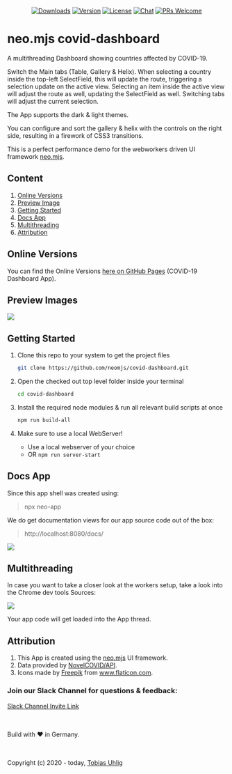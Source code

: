 <p align="center">
  <a href="https://npmcharts.com/compare/covid19-dashboard?minimal=true"><img src="https://img.shields.io/npm/dm/covid19-dashboard.svg" alt="Downloads"></a>
  <a href="https://www.npmjs.com/package/covid19-dashboard"><img src="https://img.shields.io/npm/v/covid19-dashboard.svg" alt="Version"></a>
  <a href="https://www.npmjs.com/package/covid19-dashboard"><img src="https://img.shields.io/npm/l/covid19-dashboard.svg" alt="License"></a>
  <a href="https://discord.gg/6p8paPq"><img src="https://img.shields.io/discord/656620537514164249?label=discord%20chat" alt="Chat"></a>
  <a href="./CONTRIBUTING.md"><img src="https://img.shields.io/badge/PRs-welcome-green.svg" alt="PRs Welcome"></a>
</p>

# neo.mjs covid-dashboard
A multithreading Dashboard showing countries affected by COVID-19.

Switch the Main tabs (Table, Gallery & Helix). When selecting a country inside the top-left SelectField, this will update
the route, triggering a selection update on the active view. Selecting an item inside the active view will adjust the
route as well, updating the SelectField as well. Switching tabs will adjust the current selection.

The App supports the dark & light themes.

You can configure and sort the gallery & helix with the controls on the right side, resulting in a firework of CSS3 transitions.

This is a perfect performance demo for the webworkers driven UI framework <a href="https://github.com/neomjs/neo">neo.mjs</a>.

## Content
1. <a href="#online-versions">Online Versions</a>
2. <a href="#preview-image">Preview Image</a>
3. <a href="#getting-started">Getting Started</a>
4. <a href="#docs-app">Docs App</a>
5. <a href="#multithreading">Multithreading</a>
6. <a href="#attribution">Attribution</a>

## Online Versions
You can find the Online Versions <a href="https://neomjs.github.io/pages/">here on GitHub Pages</a> (COVID-19 Dashboard App).

## Preview Images
<img src="https://raw.githubusercontent.com/neomjs/pages/master/resources/images/covid_gallery.png">

## Getting Started
1. Clone this repo to your system to get the project files
   ```sh
   git clone https://github.com/neomjs/covid-dashboard.git
   ```

2. Open the checked out top level folder inside your terminal
   ```sh
   cd covid-dashboard
   ```

3. Install the required node modules & run all relevant build scripts at once
   ```sh
   npm run build-all
   ```

4. Make sure to use a local WebServer!
   * Use a local webserver of your choice
   * OR `npm run server-start`

## Docs App
Since this app shell was created using:
> npx neo-app

We do get documentation views for our app source code out of the box:
> http://localhost:8080/docs/

<img src="https://raw.githubusercontent.com/neomjs/pages/master/resources/images/covidDashboard/docs.png">
   
## Multithreading
In case you want to take a closer look at the workers setup, take a look into the Chrome dev tools Sources:

<img src="https://raw.githubusercontent.com/neomjs/pages/master/resources/images/covid_workers.png">

Your app code will get loaded into the App thread.

## Attribution
1. This App is created using the <a href="https://github.com/neomjs/neo">neo.mjs</a> UI framework.
2. Data provided by <a href="https://github.com/NovelCOVID/API">NovelCOVID/API</a>.
3. Icons made by <a href="https://www.flaticon.com/authors/freepik" title="Freepik">Freepik</a> from <a href="https://www.flaticon.com/" title="Flaticon"> www.flaticon.com</a>.

### Join our Slack Channel for questions & feedback:

<a href="https://join.slack.com/t/neotericjs/shared_invite/enQtNDk2NjEwMTIxODQ2LWRjNGQ3ZTMzODRmZGM2NDM2NzZmZTMzZmE2YjEwNDM4NDhjZDllNWY2ZDkwOWQ5N2JmZWViYjYzZTg5YjdiMDc">Slack Channel Invite Link</a>

<br><br>
Build with :heart: in Germany.

<br><br>
Copyright (c) 2020 - today, <a href="https://www.linkedin.com/in/tobiasuhlig/">Tobias Uhlig</a>